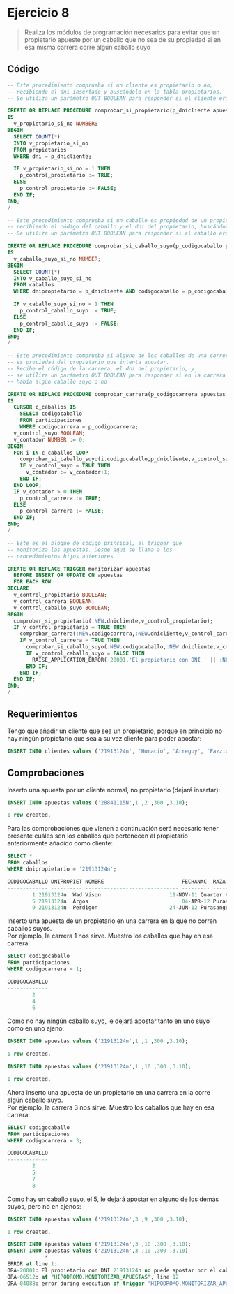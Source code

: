 # Ejercicio 8

> Realiza los módulos de programación necesarios para evitar que un propietario apueste por un caballo que no sea de su propiedad si en esa misma carrera corre algún caballo suyo

## Código

```sql
-- Este procedimiento comprueba si un cliente es propietario o no,
-- recibiendo el dni insertado y buscándolo en la tabla propietarios.
-- Se utiliza un parámetro OUT BOOLEAN para responder si el cliente era propietario o no.

CREATE OR REPLACE PROCEDURE comprobar_si_propietario(p_dnicliente apuestas.dnicliente%TYPE, p_control_propietario OUT BOOLEAN)
IS
  v_propietario_si_no NUMBER;
BEGIN
  SELECT COUNT(*)
  INTO v_propietario_si_no
  FROM propietarios
  WHERE dni = p_dnicliente;

  IF v_propietario_si_no = 1 THEN
    p_control_propietario := TRUE;
  ELSE
    p_control_propietario := FALSE;
  END IF;
END;
/
```

```sql
-- Este procedimiento comprueba si un caballo es propiedad de un propietario o no,
-- recibiendo el código del caballo y el dni del propietario, buscándolo en la tabla caballos.
-- Se utiliza un parámetro OUT BOOLEAN para responder si el caballo era suyo o no.

CREATE OR REPLACE PROCEDURE comprobar_si_caballo_suyo(p_codigocaballo participaciones.codigocaballo%TYPE, p_dnicliente apuestas.dnicliente%TYPE, p_control_caballo_suyo OUT BOOLEAN)
IS
  v_caballo_suyo_si_no NUMBER;
BEGIN
  SELECT COUNT(*)
  INTO v_caballo_suyo_si_no
  FROM caballos
  WHERE dnipropietario = p_dnicliente AND codigocaballo = p_codigocaballo;

  IF v_caballo_suyo_si_no = 1 THEN
    p_control_caballo_suyo := TRUE;
  ELSE
    p_control_caballo_suyo := FALSE;
  END IF;
END;
/
```

```sql
-- Este procedimiento comprueba si alguno de los caballos de una carrera específica
-- es propiedad del propietario que intenta apostar.
-- Recibe el código de la carrera, el dni del propietario, y
-- se utiliza un parámetro OUT BOOLEAN para responder si en la carrera
-- había algún caballo suyo o no

CREATE OR REPLACE PROCEDURE comprobar_carrera(p_codigocarrera apuestas.codigocarrera%TYPE, p_dnicliente apuestas.dnicliente%TYPE, p_control_carrera OUT BOOLEAN)
IS
  CURSOR c_caballos IS
    SELECT codigocaballo
    FROM participaciones
    WHERE codigocarrera = p_codigocarrera;
  v_control_suyo BOOLEAN;
  v_contador NUMBER := 0;
BEGIN
  FOR i IN c_caballos LOOP
    comprobar_si_caballo_suyo(i.codigocaballo,p_dnicliente,v_control_suyo);
    IF v_control_suyo = TRUE THEN
      v_contador := v_contador+1;
    END IF;
  END LOOP;
  IF v_contador > 0 THEN
    p_control_carrera := TRUE;
  ELSE
    p_control_carrera := FALSE;
  END IF;
END;
/
```

```sql
-- Este es el bloque de código principal, el trigger que
-- monitoriza las apuestas. Desde aquí se llama a los 
-- procedimientos hijos anteriores

CREATE OR REPLACE TRIGGER monitorizar_apuestas
  BEFORE INSERT OR UPDATE ON apuestas
  FOR EACH ROW
DECLARE
  v_control_propietario BOOLEAN;
  v_control_carrera BOOLEAN;
  v_control_caballo_suyo BOOLEAN;
BEGIN
  comprobar_si_propietario(:NEW.dnicliente,v_control_propietario);
  IF v_control_propietario = TRUE THEN
    comprobar_carrera(:NEW.codigocarrera,:NEW.dnicliente,v_control_carrera);
    IF v_control_carrera = TRUE THEN
      comprobar_si_caballo_suyo(:NEW.codigocaballo,:NEW.dnicliente,v_control_caballo_suyo);
      IF v_control_caballo_suyo = FALSE THEN
        RAISE_APPLICATION_ERROR(-20001,'El propietario con DNI ' || :NEW.dnicliente || ' no puede apostar por el caballo con codigo ' || :NEW.codigocaballo || ' porque no es suyo');
      END IF;
    END IF;
  END IF;
END;
/
```

## Requerimientos

Tengo que añadir un cliente que sea un propietario, porque en principio no hay ningún propietario que sea a su vez cliente para poder apostar:

```sql
INSERT INTO clientes values ('21913124n', 'Horacio', 'Arreguy', 'Fazzio', 'Calle Real, 12', 'Cordoba', 'Cordoba','678123467');
```

## Comprobaciones

Inserto una apuesta por un cliente normal, no propietario (dejará insertar):

```sql
INSERT INTO apuestas values ('28841115N',1 ,2 ,300 ,3.10);

1 row created.
```

Para las comprobaciones que vienen a continuación será necesario tener presente cuáles son los caballos que pertenecen al propietario anteriormente añadido como cliente:

```sql
SELECT *
FROM caballos
WHERE dnipropietario = '21913124n';
```

```sql
CODIGOCABALLO DNIPROPIET NOMBRE 		                FECHANAC  RAZA
------------- ---------- ------------------------------ --------- ------------------------------
	    1 21913124n  Wad Vison		                11-NOV-11 Quarter Horse
	    5 21913124n  Argos		                        04-APR-12 Purasangre ingles
	    9 21913124n  Perdigon		                24-JUN-12 Purasangre espanol
```

Inserto una apuesta de un propietario en una carrera en la que no corren caballos suyos.  
Por ejemplo, la carrera 1 nos sirve. Muestro los caballos que hay en esa carrera:

```sql
SELECT codigocaballo
FROM participaciones
WHERE codigocarrera = 1;
```

```sql
CODIGOCABALLO
-------------
	    2
	    4
	    6
```

Como no hay ningún caballo suyo, le dejará apostar tanto en uno suyo como en uno ajeno:

```sql
INSERT INTO apuestas values ('21913124n',1 ,1 ,300 ,3.10);

1 row created.

INSERT INTO apuestas values ('21913124n',1 ,10 ,300 ,3.10);

1 row created.
```

Ahora inserto una apuesta de un propietario en una carrera en la corre algún caballo suyo.  
Por ejemplo, la carrera 3 nos sirve. Muestro los caballos que hay en esa carrera:

```sql
SELECT codigocaballo
FROM participaciones
WHERE codigocarrera = 3;
```

```sql
CODIGOCABALLO
-------------
	    2
	    5
	    7
	    8
```

Como hay un caballo suyo, el 5, le dejará apostar en alguno de los demás suyos, pero no en ajenos:

```sql
INSERT INTO apuestas values ('21913124n',3 ,9 ,300 ,3.10);

1 row created.

INSERT INTO apuestas values ('21913124n',3 ,10 ,300 ,3.10);
INSERT INTO apuestas values ('21913124n',3 ,10 ,300 ,3.10)
            *
ERROR at line 1:
ORA-20001: El propietario con DNI 21913124n no puede apostar por el caballo con codigo 10 porque no es suyo
ORA-06512: at "HIPODROMO.MONITORIZAR_APUESTAS", line 12
ORA-04088: error during execution of trigger 'HIPODROMO.MONITORIZAR_APUESTAS'
```
